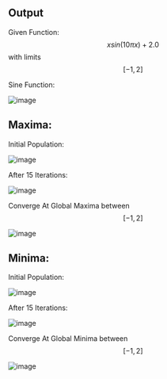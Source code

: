 ## Output

Given Function:
      $$xsin(10\pi x)+2.0$$ with limits $$[-1,2]$$
      
 Sine Function:
 
 
 
 ![image](https://user-images.githubusercontent.com/92035508/229416859-86114953-8bb4-4957-bac9-9ed7462ec986.png)




## Maxima:

Initial Population:
  
  ![image](https://user-images.githubusercontent.com/92035508/229417091-18d96f96-91af-4aea-83c0-ca730566b03c.png)


After 15 Iterations:  


   ![image](https://user-images.githubusercontent.com/92035508/229417159-05efd351-1847-4ea1-9500-90588bd9c37a.png)

Converge At Global Maxima between $$[-1,2]$$


   ![image](https://user-images.githubusercontent.com/92035508/229417860-4cb1215e-779b-44bb-a353-bf33d0e5a0ad.png)



## Minima:
 
 Initial Population:
 
 
  ![image](https://user-images.githubusercontent.com/92035508/229417580-79ff1ce8-300c-484a-8950-544033d87f86.png)
  
  

  After 15 Iterations:
  
   ![image](https://user-images.githubusercontent.com/92035508/229417637-930129a3-38b1-4655-a278-89b7635cb0cf.png)
   

  Converge At Global Minima between $$[-1,2]$$  
  
  
   ![image](https://user-images.githubusercontent.com/92035508/229417710-0ba5fa91-0dcf-4c84-a830-547f487de602.png)

